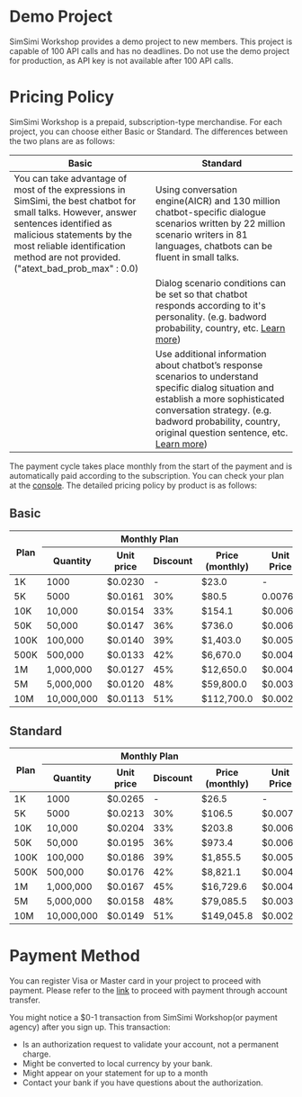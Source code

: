 <style
  type="text/css">
style {color:#ffffff;display:hidden}
h1, h2, h3, h4, h5, h6 {color:#333333;}
p, li {color:#333333}
code {color:#000080;}
</style>

# Demo Project

SimSimi Workshop provides a demo project to new members. This project is capable of 100 API calls and has no deadlines. Do not use the demo project for production, as API key is not available after 100 API calls.

# Pricing Policy

SimSimi Workshop is a prepaid, subscription-type merchandise. For each project, you can choose either Basic or Standard. The differences between the two plans are as follows:

<table>
<thead>
<tr>
<th style="width: 50%;">Basic</th>
<th>Standard</th>
</tr>
</thead>
<tbody>
<tr>
<td>You can take advantage of most of the expressions in SimSimi, the best chatbot for small talks. However, answer sentences identified as malicious statements by the most reliable identification method are not provided. ("atext_bad_prob_max" : 0.0)</td>
<td>Using conversation engine(AICR) and 130 million chatbot-specific dialogue scenarios written by 22 million scenario writers in 81 languages, chatbots can be fluent in small talks.</td>
</tr>
<tr>
<td></td>
<td>Dialog scenario conditions can be set so that chatbot responds according to it's personality. (e.g. badword probability, country, etc. <a href="https://workshop.simsimi.com/document#Response%20Control">Learn more</a>)</td>
</tr>
<tr>
<td></td>
<td>Use additional information about chatbot’s response scenarios to understand specific dialog situation and establish a more sophisticated conversation strategy. (e.g. badword probability, country, original question sentence, etc. <a href="https://workshop.simsimi.com/document#Request%20Additional%20Information">Learn more</a>)</td>
</tr>
</tbody>
</table>

The payment cycle takes place monthly from the start of the payment and is automatically paid according to the subscription. You can check your plan at the [console](https://workshop.simsimi.com/dashboard). The detailed pricing policy by product is as follows:

## Basic

<table style="margin-bottom: 30px;">
<thead>
<tr>
<th rowspan="2">Plan</th>
<th colspan="4">Monthly Plan</th>
<th colspan="4">Annual Plan</th>
</tr>
<tr>
<th>Quantity</th>
<th>Unit price</th>
<th>Discount</th>
<th>Price<br/>(monthly)</th>
<th>Unit Price</th>
<th>Discount</th>
<th>Price<br/>(monthly)</th>
<th>Price<br/>(annually)</th>
</tr>
</thead>
<tbody>
<tr>
<td>1K</td>
<td>1000</td>
<td>$0.0230</td>
<td>-</td>
<td>$23.0</td>
<td>-</td>
<td>-</td>
<td>-</td>
<td>-</td>
</tr>
<tr>
<td>5K</td>
<td>5000</td>
<td>$0.0161</td>
<td>30%</td>
<td>$80.5</td>
<td>0.0076</td>
<td>67%</td>
<td>$38</td>
<td>$455.4</td>
</tr>
<tr>
<td>10K</td>
<td>10,000</td>
<td>$0.0154</td>
<td>33%</td>
<td>$154.1</td>
<td>$0.0069</td>
<td>70%</td>
<td>$69</td>
<td>$828.0</td>
</tr>
<tr>
<td>50K</td>
<td>50,000</td>
<td>$0.0147</td>
<td>36%</td>
<td>$736.0</td>
<td>$0.0062</td>
<td>73%</td>
<td>$311</td>
<td>$3,726.0</td>
</tr>
<tr>
<td>100K</td>
<td>100,000</td>
<td>$0.0140</td>
<td>39%</td>
<td>$1,403.0</td>
<td>$0.0055</td>
<td>76%</td>
<td>$552</td>
<td>$6,624.0</td>
</tr>
<tr>
<td>500K</td>
<td>500,000</td>
<td>$0.0133</td>
<td>42%</td>
<td>$6,670.0</td>
<td>$0.0048</td>
<td>79%</td>
<td>$2,415</td>
<td>$28,980.0</td>
</tr>
<tr>
<td>1M</td>
<td>1,000,000</td>
<td>$0.0127</td>
<td>45%</td>
<td>$12,650.0</td>
<td>$0.0041</td>
<td>82%</td>
<td>$4,140</td>
<td>$49,680.0</td>
</tr>
<tr>
<td>5M</td>
<td>5,000,000</td>
<td>$0.0120</td>
<td>48%</td>
<td>$59,800.0</td>
<td>$0.0035</td>
<td>85%</td>
<td>$17,250</td>
<td>$207,000.0</td>
</tr>
<tr>
<td>10M</td>
<td>10,000,000</td>
<td>$0.0113</td>
<td>51%</td>
<td>$112,700.0</td>
<td>$0.0028</td>
<td>88%</td>
<td>$27,600</td>
<td>$331,200.0</td>
</tr>
</tbody>
</table>



## Standard

<table>
<thead>
<tr>
<th rowspan="2">Plan</th>
<th colspan="4">Monthly Plan</th>
<th colspan="4">Annual Plan</th>
</tr>
<tr>
<th>Quantity</th>
<th>Unit price</th>
<th>Discount</th>
<th>Price<br/>(monthly)</th>
<th>Unit Price</th>
<th>Discount</th>
<th>Price<br/>(monthly)</th>
<th>Price<br/>(annually)</th>
</tr>
</thead>
<tbody>
<tr>
<td>1K</td>
<td>1000</td>
<td>$0.0265</td>
<td>-</td>
<td>$26.5</td>
<td>-</td>
<td>-</td>
<td>-</td>
<td>-</td>
</tr>
<tr>
<td>5K</td>
<td>5000</td>
<td>$0.0213</td>
<td>30%</td>
<td>$106.5</td>
<td>$0.0076</td>
<td>67%</td>
<td>$50</td>
<td>$602.3</td>
</tr>
<tr>
<td>10K</td>
<td>10,000</td>
<td>$0.0204</td>
<td>33%</td>
<td>$203.8</td>
<td>$0.0069</td>
<td>70%</td>
<td>$91</td>
<td>$1,095.0</td>
</tr>
<tr>
<td>50K</td>
<td>50,000</td>
<td>$0.0195</td>
<td>36%</td>
<td>$973.4</td>
<td>$0.0062</td>
<td>73%</td>
<td>$411</td>
<td>$4,927.6</td>
</tr>
<tr>
<td>100K</td>
<td>100,000</td>
<td>$0.0186</td>
<td>39%</td>
<td>$1,855.5</td>
<td>$0.0055</td>
<td>76%</td>
<td>$730</td>
<td>$8,760.2</td>
</tr>
<tr>
<td>500K</td>
<td>500,000</td>
<td>$0.0176</td>
<td>42%</td>
<td>$8,821.1</td>
<td>$0.0048</td>
<td>79%</td>
<td>$3,194</td>
<td>$38,326.1</td>
</tr>
<tr>
<td>1M</td>
<td>1,000,000</td>
<td>$0.0167</td>
<td>45%</td>
<td>$16,729.6</td>
<td>$0.0041</td>
<td>82%</td>
<td>$5,475</td>
<td>$65,701.8</td>
</tr>
<tr>
<td>5M</td>
<td>5,000,000</td>
<td>$0.0158</td>
<td>48%</td>
<td>$79,085.5</td>
<td>$0.0035</td>
<td>85%</td>
<td>$22,813</td>
<td>$273,757.5</td>
</tr>
<tr>
<td>10M</td>
<td>10,000,000</td>
<td>$0.0149</td>
<td>51%</td>
<td>$149,045.8</td>
<td>$0.0028</td>
<td>88%</td>
<td>$36,501</td>
<td>$438,012.0</td>
</tr>
</tbody>
</table>


# Payment Method

You can register Visa or Master card in your project to proceed with payment. Please refer to the [link](https://workshop.simsimi.com/support#I%20want%20to%20pay%20in%20advance.) to proceed with payment through account transfer.

You might notice a $0-1 transaction from SimSimi Workshop(or payment agency) after you sign up. This transaction:

* Is an authorization request to validate your account, not a permanent charge.
* Might be converted to local currency by your bank.
* Might appear on your statement for up to a month
* Contact your bank if you have questions about the authorization.
